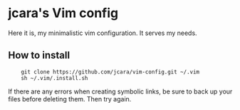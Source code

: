 # jcara's Vim config

Here it is, my minimalistic vim configuration. It serves my needs. 

## How to install

```
    git clone https://github.com/jcara/vim-config.git ~/.vim
    sh ~/.vim/.install.sh
```

If there are any errors when creating symbolic links, be sure to back up your files before deleting them. Then try again.

